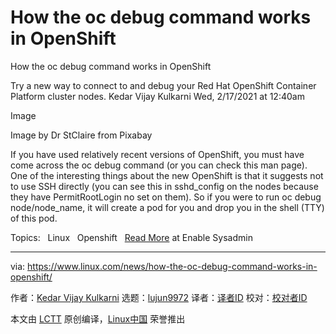 [#]: subject: (How the oc debug command works in OpenShift)
[#]: via: (https://www.linux.com/news/how-the-oc-debug-command-works-in-openshift/)
[#]: author: (Kedar Vijay Kulkarni https://www.redhat.com/sysadmin/how-oc-debug-works)
[#]: collector: (lujun9972)
[#]: translator: ( )
[#]: reviewer: ( )
[#]: publisher: ( )
[#]: url: ( )

How the oc debug command works in OpenShift
======

How the oc debug command works in OpenShift

Try a new way to connect to and debug your Red Hat OpenShift Container Platform cluster nodes.
Kedar Vijay Kulkarni
Wed, 2/17/2021 at 12:40am

Image

Image by Dr StClaire from Pixabay

If you have used relatively recent versions of OpenShift, you must have come across the oc debug command (or you can check this man page). One of the interesting things about the new OpenShift is that it suggests not to use SSH directly (you can see this in sshd_config on the nodes because they have PermitRootLogin no set on them). So if you were to run oc debug node/node_name, it will create a pod for you and drop you in the shell (TTY) of this pod.

Topics:  
Linux  
Openshift  
[Read More][1] at Enable Sysadmin

--------------------------------------------------------------------------------

via: https://www.linux.com/news/how-the-oc-debug-command-works-in-openshift/

作者：[Kedar Vijay Kulkarni][a]
选题：[lujun9972][b]
译者：[译者ID](https://github.com/译者ID)
校对：[校对者ID](https://github.com/校对者ID)

本文由 [LCTT](https://github.com/LCTT/TranslateProject) 原创编译，[Linux中国](https://linux.cn/) 荣誉推出

[a]: https://www.redhat.com/sysadmin/how-oc-debug-works
[b]: https://github.com/lujun9972
[1]: https://www.redhat.com/sysadmin/how-oc-debug-works
